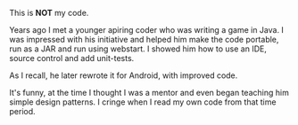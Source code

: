 This is **NOT** my code.

Years ago I met a younger apiring coder who was writing a game in Java.  I was impressed with his initiative and helped him make the code portable, run as a JAR and run using webstart.  I showed him how to use an IDE, source control and add unit-tests.

As I recall, he later rewrote it for Android, with improved code.

It's funny, at the time I thought I was a mentor and even began teaching him simple design patterns.  I cringe when I read my own code from that time period.

